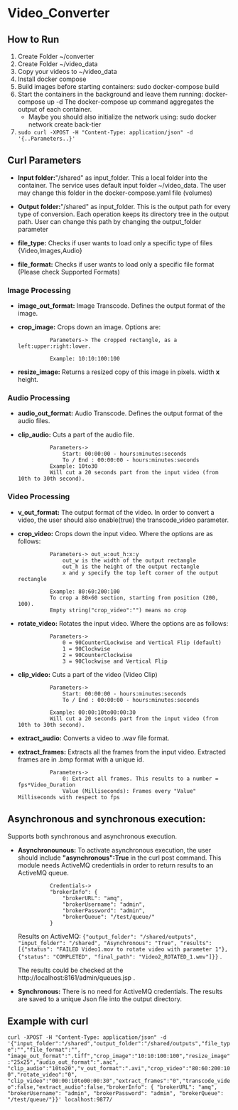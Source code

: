 # Video_Converter

## How to Run
1. Create Folder ~/converter
2. Create Folder ~/video_data
3. Copy your videos to ~/video_data
4. Install docker compose
5. Build images before starting containers: sudo docker-compose build
6. Start the containers in the background and leave them running: docker-compose up -d
   The docker-compose up command aggregates the output of each container.
	- Maybe you should also initialize the network using: sudo docker network create back-tier
7. `sudo curl -XPOST -H "Content-Type: application/json" -d '{..Parameters..}'`

## Curl Parameters

- **Input folder:**"/shared" as input_folder.
This a local folder into the container. The service uses default input folder ~/video_data.
The user may change this folder in the docker-compose.yaml file (volumes)

- **Output folder:**"/shared" as input_folder.
This is the output path for every type of conversion. Each operation keeps its directory tree in the output path. 
User can change this path by changing the output_folder parameter

- **file_type:** Checks if user wants to load only a specific type of files {Video,Images,Audio}

- **file_format:** Checks if user wants to load only a specific file format (Please check Supported Formats)

### Image Processing
- **image_out_format:** Image Transcode. Defines the output format of the image.
- **crop_image:** Crops down an image. Options are:
                
                Parameters-> The cropped rectangle, as a left:upper:right:lower.

				Example: 10:10:100:100

- **resize_image:** Returns a resized copy of this image in pixels. width **x** height.

### Audio Processing
- **audio_out_format:** Audio Transcode. Defines the output format of the audio files.

- **clip_audio:** Cuts a part of the audio file. 

                Parameters->
					Start: 00:00:00 - hours:minutes:seconds
					To / End : 00:00:00 - hours:minutes:seconds
				Example: 10to30
				Will cut a 20 seconds part from the input video (from 10th to 30th second).
				
### Video Processing
- **v_out_format:** The output format of the video. In order to convert a video, the user should also enable(true) the transcode_video parameter.
- **crop_video:** Crops down the input video. Where the options are as follows:

				Parameters-> out_w:out_h:x:y
					out_w is the width of the output rectangle
					out_h is the height of the output rectangle
					x and y specify the top left corner of the output rectangle

				Example: 80:60:200:100
				To crop a 80×60 section, starting from position (200, 100).
				Empty string("crop_video":"") means no crop

- **rotate_video:** Rotates the input video. Where the options are as follows:

				Parameters->
					0 = 90CounterCLockwise and Vertical Flip (default)
					1 = 90Clockwise
					2 = 90CounterClockwise
					3 = 90Clockwise and Vertical Flip

- **clip_video:** Cuts a part of the video (Video Clip)

				Parameters->
					Start: 00:00:00 - hours:minutes:seconds
					To / End : 00:00:00 - hours:minutes:seconds

				Example: 00:00:10to00:00:30
				Will cut a 20 seconds part from the input video (from 10th to 30th second).

- **extract_audio:** Converts a video to .wav file format.

- **extract_frames:** Extracts all the frames from the input video. Extracted frames are in .bmp format with a unique id.
				
				Parameters->
					0: Extract all frames. This results to a number = fps*Video_Duration
					Value (Milliseconds): Frames every "Value" Milliseconds with respect to fps 

## Asynchronous and synchronous execution:
Supports both synchronous and asynchronous execution.
- **Asynchronounous:** To activate asynchronous execution, the user should include **"asynchronous":True** in the curl post command. This module needs ActiveMQ credentials in order to return results to an ActiveMQ queue.
                
                Credentials->
    		    "brokerInfo": {
                    "brokerURL": "amq",
                    "brokerUsername": "admin",
                    "brokerPassword": "admin",
                    "brokerQueue": "/test/queue/"
                }

    Results on ActiveMQ:
        `{"output_folder": "/shared/outputs", "input_folder": "/shared", "Asynchronous": "True", "results": [{"status": "FAILED Video1.mov to rotate video with parameter 1"}, {"status": "COMPLETED", "final_path": "Video2_ROTATED_1.wmv"]}}` .

	The results could be checked at the http://localhost:8161/admin/queues.jsp .
- **Synchronous:** There is no need for ActiveMQ credentials. The results are saved to a unique Json file into the output directory.
## Example with curl

`curl -XPOST -H "Content-Type: application/json" -d '{"input_folder":"/shared","output_folder":"/shared/outputs","file_type":"","file_format":"",
"image_out_format":".tiff","crop_image":"10:10:100:100","resize_image":"25x25","audio_out_format":".aac",
"clip_audio":"10to20","v_out_format":".avi","crop_video":"80:60:200:100","rotate_video":"0",
"clip_video":"00:00:10to00:00:30","extract_frames":"0","transcode_video":false,"extract_audio":false,"brokerInfo": { "brokerURL": "amq", "brokerUsername": "admin", "brokerPassword": "admin", "brokerQueue": "/test/queue/"}}' localhost:9877/`
